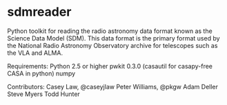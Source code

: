 sdmreader
=========

Python toolkit for reading the radio astronomy data format known as the Science Data Model (SDM). This data format is the primary format used by the National Radio Astronomy Observatory archive for telescopes such as the VLA and ALMA.

Requirements:
Python 2.5 or higher
pwkit 0.3.0 (casautil for casapy-free CASA in python)
numpy


Contributors:
Casey Law, @caseyjlaw
Peter Williams, @pkgw
Adam Deller
Steve Myers
Todd Hunter
